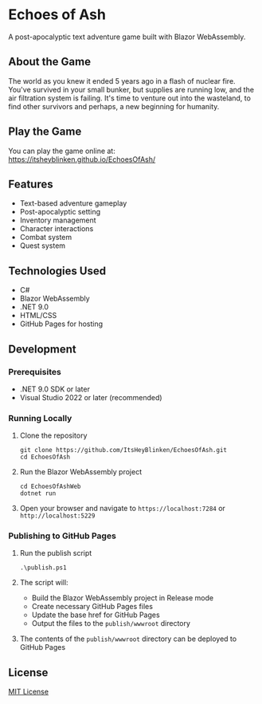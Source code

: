 # Echoes of Ash

A post-apocalyptic text adventure game built with Blazor WebAssembly.

## About the Game

The world as you knew it ended 5 years ago in a flash of nuclear fire. You've survived in your small bunker, but supplies are running low, and the air filtration system is failing. It's time to venture out into the wasteland, to find other survivors and perhaps, a new beginning for humanity.

## Play the Game

You can play the game online at: https://itsheyblinken.github.io/EchoesOfAsh/

## Features

- Text-based adventure gameplay
- Post-apocalyptic setting
- Inventory management
- Character interactions
- Combat system
- Quest system

## Technologies Used

- C#
- Blazor WebAssembly
- .NET 9.0
- HTML/CSS
- GitHub Pages for hosting

## Development

### Prerequisites

- .NET 9.0 SDK or later
- Visual Studio 2022 or later (recommended)

### Running Locally

1. Clone the repository
   ```
   git clone https://github.com/ItsHeyBlinken/EchoesOfAsh.git
   cd EchoesOfAsh
   ```

2. Run the Blazor WebAssembly project
   ```
   cd EchoesOfAshWeb
   dotnet run
   ```

3. Open your browser and navigate to `https://localhost:7284` or `http://localhost:5229`

### Publishing to GitHub Pages

1. Run the publish script
   ```
   .\publish.ps1
   ```

2. The script will:
   - Build the Blazor WebAssembly project in Release mode
   - Create necessary GitHub Pages files
   - Update the base href for GitHub Pages
   - Output the files to the `publish/wwwroot` directory

3. The contents of the `publish/wwwroot` directory can be deployed to GitHub Pages

## License

[MIT License](LICENSE)
